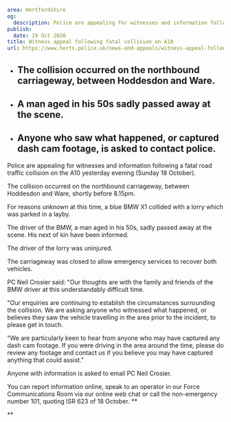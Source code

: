 ```yaml
area: Hertfordshire
og:
  description: Police are appealing for witnesses and information following a fatal road traffic collision on the A10 yesterday evening (Sunday 18 October).
publish:
  date: 19 Oct 2020
title: Witness appeal following fatal collision on A10
url: https://www.herts.police.uk/news-and-appeals/witness-appeal-following-fatal-collision-on-a10-0757a
```

* ## The collision occurred on the northbound carriageway, between Hoddesdon and Ware.

 * ## A man aged in his 50s sadly passed away at the scene.

 * ## Anyone who saw what happened, or captured dash cam footage, is asked to contact police.

Police are appealing for witnesses and information following a fatal road traffic collision on the A10 yesterday evening (Sunday 18 October).

The collision occurred on the northbound carriageway, between Hoddesdon and Ware, shortly before 8.15pm.

For reasons unknown at this time, a blue BMW X1 collided with a lorry which was parked in a layby.

The driver of the BMW, a man aged in his 50s, sadly passed away at the scene. His next of kin have been informed.

The driver of the lorry was uninjured.

The carriageway was closed to allow emergency services to recover both vehicles.

PC Neil Crosier said: "Our thoughts are with the family and friends of the BMW driver at this understandably difficult time.

"Our enquiries are continuing to establish the circumstances surrounding the collision. We are asking anyone who witnessed what happened, or believes they saw the vehicle travelling in the area prior to the incident, to please get in touch.

"We are particularly keen to hear from anyone who may have captured any dash cam footage. If you were driving in the area around the time, please do review any footage and contact us if you believe you may have captured anything that could assist."

Anyone with information is asked to email PC Neil Crosier.

You can report information online, speak to an operator in our Force Communications Room via our online web chat or call the non-emergency number 101, quoting ISR 623 of 18 October. **

**
